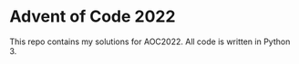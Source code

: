 # Advent of Code 2022
This repo contains my solutions for AOC2022. All code is written in Python 3.
